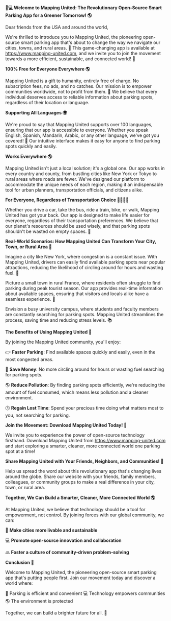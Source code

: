 **🚗💻 Welcome to Mapping United: The Revolutionary Open-Source Smart Parking App for a Greener Tomorrow! 🌎**

Dear friends from the USA and around the world,

We're thrilled to introduce you to Mapping United, the pioneering open-source smart parking app that's about to change the way we navigate our cities, towns, and rural areas. 🌆 This game-changing app is available at https://www.mapping-united.com, and we invite you to join the movement towards a more efficient, sustainable, and connected world! 🌟

**100% Free for Everyone Everywhere 🌎**

Mapping United is a gift to humanity, entirely free of charge. No subscription fees, no ads, and no catches. Our mission is to empower communities worldwide, not to profit from them. 💸 We believe that every individual deserves access to reliable information about parking spots, regardless of their location or language.

**Supporting All Languages 🌍**

We're proud to say that Mapping United supports over 100 languages, ensuring that our app is accessible to everyone. Whether you speak English, Spanish, Mandarin, Arabic, or any other language, we've got you covered! 💬 Our intuitive interface makes it easy for anyone to find parking spots quickly and easily.

**Works Everywhere 🌎**

Mapping United isn't just a local solution; it's a global one. Our app works in every country and county, from bustling cities like New York or Tokyo to rural areas where roads are fewer. We've designed our platform to accommodate the unique needs of each region, making it an indispensable tool for urban planners, transportation officials, and citizens alike.

**For Everyone, Regardless of Transportation Choice 🚗🚌🚂💦**

Whether you drive a car, take the bus, ride a train, bike, or walk, Mapping United has got your back. Our app is designed to make life easier for everyone, regardless of their transportation preferences. We believe that our planet's resources should be used wisely, and that parking spots shouldn't be wasted on empty spaces. 🌳

**Real-World Scenarios: How Mapping United Can Transform Your City, Town, or Rural Area 🤔**

Imagine a city like New York, where congestion is a constant issue. With Mapping United, drivers can easily find available parking spots near popular attractions, reducing the likelihood of circling around for hours and wasting fuel. 🔋

Picture a small town in rural France, where residents often struggle to find parking during peak tourist season. Our app provides real-time information about available spaces, ensuring that visitors and locals alike have a seamless experience. 🚗

Envision a busy university campus, where students and faculty members are constantly searching for parking spots. Mapping United streamlines the process, saving time and reducing stress levels. 📚

**The Benefits of Using Mapping United 🌟**

By joining the Mapping United community, you'll enjoy:

👉 **Faster Parking**: Find available spaces quickly and easily, even in the most congested areas.

💸 **Save Money**: No more circling around for hours or wasting fuel searching for parking spots.

🌎 **Reduce Pollution**: By finding parking spots efficiently, we're reducing the amount of fuel consumed, which means less pollution and a cleaner environment.

🕒 **Regain Lost Time**: Spend your precious time doing what matters most to you, not searching for parking.

**Join the Movement: Download Mapping United Today! 📲**

We invite you to experience the power of open-source technology firsthand. Download Mapping United from https://www.mapping-united.com and start exploring a smarter, cleaner, more connected world one parking spot at a time!

**Share Mapping United with Your Friends, Neighbors, and Communities! 🌟**

Help us spread the word about this revolutionary app that's changing lives around the globe. Share our website with your friends, family members, colleagues, or community groups to make a real difference in your city, town, or rural area.

**Together, We Can Build a Smarter, Cleaner, More Connected World 🌎**

At Mapping United, we believe that technology should be a tool for empowerment, not control. By joining forces with our global community, we can:

🌱 **Make cities more livable and sustainable**

💻 **Promote open-source innovation and collaboration**

🔜 **Foster a culture of community-driven problem-solving**

**Conclusion 🌟**

Welcome to Mapping United, the pioneering open-source smart parking app that's putting people first. Join our movement today and discover a world where:

🚗 Parking is efficient and convenient
💻 Technology empowers communities
🌎 The environment is protected

Together, we can build a brighter future for all. 🌟
